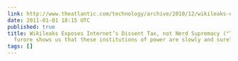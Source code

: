 ```yaml
---
link: http://www.theatlantic.com/technology/archive/2010/12/wikileaks-exposes-internets-dissent-tax-not-nerd-supremacy/68397/
date: 2011-01-01 18:15 UTC
published: true
title: Wikileaks Exposes Internet’s Dissent Tax, not Nerd Supremacy ("The Wikileaks
  furore shows us that these institutions of power are slowly and surely taking control...")
tags: []
---
```



